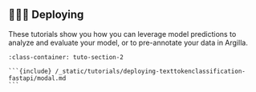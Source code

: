 ## 👨🏽‍💻 Deploying

These tutorials show you how you can leverage model predictions to analyze and evaluate your model, or to pre-annotate your data in Argilla.

````{grid} 1 1 2 2
:class-container: tuto-section-2

```{include} /_static/tutorials/deploying-texttokenclassification-fastapi/modal.md
```
````